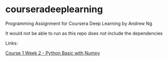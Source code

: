 # courseradeeplearning
Programming Assignment for Coursera Deep Learning by Andrew Ng 


It would not be able to run as this repo does not include the dependencies

Links:

[Course 1 Week 2 - Python Basic with Numpy](Course1/Week%202)
